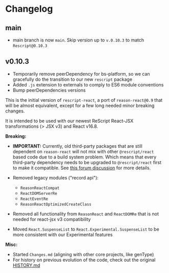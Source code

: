 
# Changelog

## main

- main branch is now `main`. Skip version up to `v.0.10.3` to match `Rescript@0.10.3`

## v0.10.3

- Temporarily remove peerDependency for bs-platform, so we can gracefully do the transition to our new `rescript` package
- Added `.js` extension to externals to comply to ES6 module conventions
- Bump peerDependencies versions

This is the initial version of `rescript-react`, a port of `reason-react@0.9` that will be almost equivalent, except for a few long needed minor breaking changes.

It is intended to be used with our newest ReScript React-JSX transformations (> JSX v3) and React v16.8.

**Breaking:**

- **IMPORTANT:** Currently, old third-party packages that are still dependent on `reason-react` will not mix with other `@rescript/react` based code due to a build system problem. Which means that every third-party dependency needs to be upgraded to `@rescript/react` first to make it compatible. See [this forum discussion](https://forum.rescript-lang.org/t/discussion-reason-react-rescript-react-migration-path/1086) for more details.

- Removed legacy modules ("record api"):
  - `ReasonReactCompat`
  - `ReactDOMServerRe`
  - `ReactEventRe`
  - `ReasonReactOptimizedCreateClass`

- Removed all functionality from `ReasonReact` and `ReactDOMRe` that is not needed for react-jsx v3 compatibility
- Moved `React.SuspenseList` to `React.Experimental.SuspenseList` to be more consistent with our Experimental features

**Misc:**

- Started `Changes.md` (aligning with other core projects, like genType)
- For history on previous evolution of the code, check out the original [HISTORY.md](HISTORY.md)
